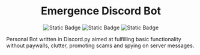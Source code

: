 <h1 align="center">Emergence Discord Bot</h1>
<p align="center">
  <img alt="Static Badge" src="https://img.shields.io/badge/code%20style-black-000000?style=for-the-badge">
  <img alt="Static Badge" src="https://img.shields.io/badge/poetry-python?style=for-the-badge&logo=poetry&labelColor=%231E293B&color=%231E293B">
  <img alt="Static Badge" src="https://img.shields.io/badge/python-3670A0?style=for-the-badge&logo=python&logoColor=ffdd54">
</p>

Personal Bot written in Discord.py aimed at fulfilling basic functionality without paywalls, clutter, promoting scams and spying on server messages.
